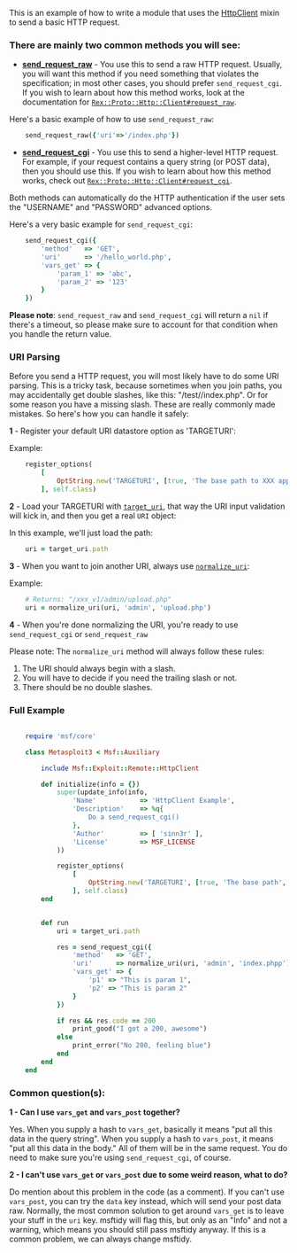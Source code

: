 This is an example of how to write a module that uses the [HttpClient](https://dev.metasploit.com/api/Msf/Exploit/Remote/HttpClient.html) mixin to send a basic HTTP request.

### There are mainly two common methods you will see:

* **[send_request_raw](https://dev.metasploit.com/api/Msf/Exploit/Remote/HttpClient.html#send_request_raw-instance_method)** - You use this to send a raw HTTP request. Usually, you will want this method if you need something that violates the specification; in most other cases, you should prefer `send_request_cgi`.  If you wish to learn about how this method works, look at the documentation for [`Rex::Proto::Http::Client#request_raw`](https://dev.metasploit.com/api/Rex/Proto/Http/Client.html#request_raw-instance_method).
 
Here's a basic example of how to use `send_request_raw`:

```ruby
	send_request_raw({'uri'=>'/index.php'})
```

* **[send_request_cgi](https://dev.metasploit.com/api/Msf/Exploit/Remote/HttpClient.html#send_request_cgi-instance_method)** - You use this to send a higher-level HTTP request. For example, if your request contains a query string (or POST data), then you should use this.  If you wish to learn about how this method works, check out [`Rex::Proto::Http::Client#request_cgi`](https://dev.metasploit.com/api/Rex/Proto/Http/Client.html#request_cgi-instance_method).

Both methods can automatically do the HTTP authentication if the user sets the "USERNAME" and "PASSWORD" advanced options.

Here's a very basic example for `send_request_cgi`:

```ruby
	send_request_cgi({
		'method'   => 'GET',
		'uri'      => '/hello_world.php',
		'vars_get' => {
			'param_1' => 'abc',
			'param_2' => '123'
		}
	})
```

**Please note**: `send_request_raw` and `send_request_cgi` will return a `nil` if there's a timeout, so please make sure to account for that condition when you handle the return value.

### URI Parsing

Before you send a HTTP request, you will most likely have to do some URI parsing.  This is a tricky task, because sometimes when you join paths, you may accidentally get double slashes, like this: "/test//index.php".  Or for some reason you have a missing slash.  These are really commonly made mistakes.  So here's how you can handle it safely:

**1** - Register your default URI datastore option as 'TARGETURI':

Example:

```ruby
	register_options(
		[
			OptString.new('TARGETURI', [true, 'The base path to XXX application', '/xxx_v1/'])
		], self.class)
```

**2** - Load your TARGETURI with [`target_uri`](https://dev.metasploit.com/api/Msf/Exploit/Remote/HttpClient.html#target_uri-instance_method), that way the URI input validation will kick in, and then you get a real `URI` object:

In this example, we'll just load the path:

```ruby
	uri = target_uri.path
```

**3** - When you want to join another URI, always use [`normalize_uri`](https://dev.metasploit.com/api/Msf/Exploit/Remote/HttpClient.html#normalize_uri-instance_method):

Example:

```ruby
	# Returns: "/xxx_v1/admin/upload.php"
	uri = normalize_uri(uri, 'admin', 'upload.php')
```

**4** - When you're done normalizing the URI, you're ready to use `send_request_cgi` or `send_request_raw`

Please note: The `normalize_uri` method will always follow these rules:

1. The URI should always begin with a slash.
2. You will have to decide if you need the trailing slash or not.
3. There should be no double slashes.

### Full Example

```ruby

	require 'msf/core'

	class Metasploit3 < Msf::Auxiliary

		include Msf::Exploit::Remote::HttpClient

		def initialize(info = {})
			super(update_info(info,
				'Name'           => 'HttpClient Example',
				'Description'    => %q{
					Do a send_request_cgi()
				},
				'Author'         => [ 'sinn3r' ],
				'License'        => MSF_LICENSE
			))

			register_options(
				[
					OptString.new('TARGETURI', [true, 'The base path', '/'])
				], self.class)
		end


		def run
			uri = target_uri.path

			res = send_request_cgi({
				'method'   => 'GET',
				'uri'      => normalize_uri(uri, 'admin', 'index.phpp'),
				'vars_get' => {
					'p1' => "This is param 1",
					'p2' => "This is param 2"
				}
			})

			if res && res.code == 200
				print_good("I got a 200, awesome")
			else
				print_error("No 200, feeling blue")
			end
		end
	end
```

### Common question(s):

**1 - Can I use ```vars_get``` and ```vars_post``` together?**

Yes. When you supply a hash to ```vars_get```, basically it means "put all this data in the query string". When you supply a hash to ```vars_post```, it means "put all this data in the body." All of them will be in the same request. You do need to make sure you're using ```send_request_cgi```, of course.

**2 - I can't use ```vars_get``` or ```vars_post``` due to some weird reason, what to do?**

Do mention about this problem in the code (as a comment). If you can't use ```vars_post```, you can try the ```data``` key instead, which will send your post data raw. Normally, the most common solution to get around ```vars_get``` is to leave your stuff in the ```uri``` key. msftidy will flag this, but only as an "Info" and not a warning, which means you should still pass msftidy anyway. If this is a common problem, we can always change msftidy.